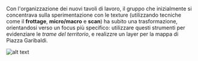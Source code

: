 
Con l'organizzazione dei nuovi tavoli di lavoro, il gruppo che inizialmente si concentrava sulla sperimentazione con le texture  (utilizzando tecniche come il __frottage__, __micro/macro__ e __scan__) ha subito una trasformazione, orientandosi verso un focus più specifico: utilizzare questi strumenti per evidenziare le _trame del territorio_, e realizzre un layer per la mappa di Piazza Garibaldi. 

![alt text](../../images/lista.jpg)